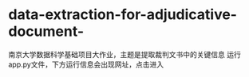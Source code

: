 # data-extraction-for-adjudicative-document-
南京大学数据科学基础项目大作业，主题是提取裁判文书中的关键信息
运行app.py文件，下方运行信息会出现网址，点击进入
